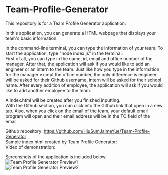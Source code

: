 # Team-Profile-Generator

This repository is for a Team Profile Generator application. 

In this application, you can generate a HTML webpage that displays your team's basic information.
  
In the command-line terminal, you can type the information of your team. To start the application, type "node index.js" in the terminal.        
First of all, you can type in the name, id, email and office number of the manager. After that, the application will ask if you would like to add an engineer or an intern to the team. Just like how you type in the information for the manager except the office number, the only difference is engineer will be asked for their Github username, intern will be asked for their school name. After every addition of employee, the application will ask if you would like to add another employee to the team.

A index.html will be created after you finished inputting.                       
With the Github section, you can click into the Github link that open in a new tab. Also, when you click on the email of the team, your default email program will open and their email address will be in the TO field of the email.      
      
       
Github repository: https://github.com/HiuSumJaimeYue/Team-Profile-Generator           
Sample index.html created by Team Profile Generator:       
Video of demonstration:                  

Screenshots of the application is included below.                  
![Team Profile Generator Preview1](web "TeamProfile-Preview1")  
![Team Profile Generator Preview2](web "TeamProfile-Preview2")  